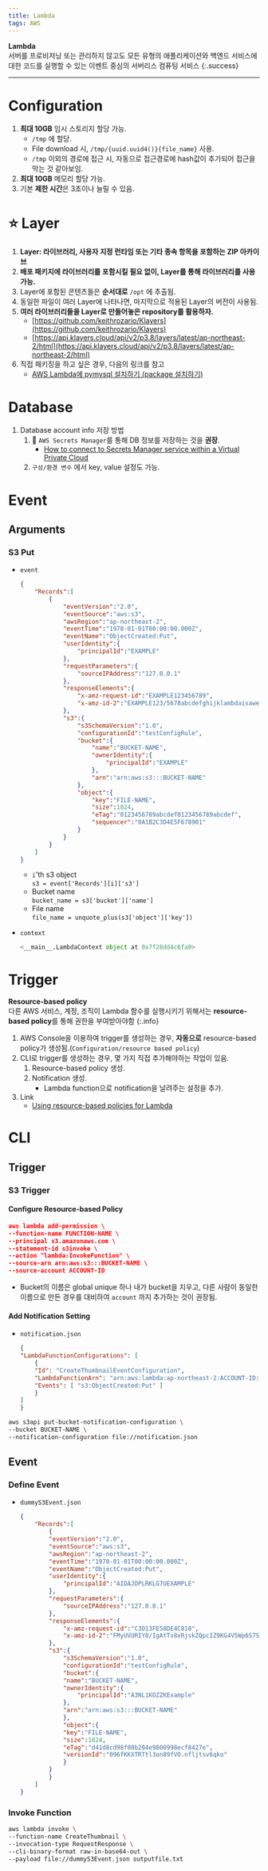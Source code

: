 ```yaml
---
title: Lambda
tags: AWS
---
```


**Lambda** \
서버를 프로비저닝 또는 관리하지 않고도 모든 유형의 애플리케이션와 백엔드 서비스에 대한 코드를 실행할 수 있는 이벤트 중심의 서버리스 컴퓨팅 서비스
{:.success}

---
<!--more-->

# Configuration
1. **최대 10GB** 임시 스토리지 할당 가능.
    - `/tmp` 에 할당.
    - File download 시, `/tmp/{uuid.uuid4()}{file_name}` 사용.
    - `/tmp` 이외의 경로에 접근 시, 자동으로 접근경로에 hash값이 추가되어 접근을 막는 것 같아보임.
2. **최대 10GB** 메모리 할당 가능.
3. 기본 **제한 시간**은 3초이나 늘릴 수 있음.


# ⭐ Layer
1. **Layer: 라이브러리, 사용자 지정 런타임 또는 기타 종속 항목을 포함하는 ZIP 아카이브**
2. **배포 패키지에 라이브러리를 포함시킬 필요 없이, Layer를 통해 라이브러리를 사용가능.**
3. Layer에 포함된 콘텐츠들은 **순서대로** `/opt` 에 추출됨.
4. 동일한 파일이 여러 Layer에 나타나면, 마지막으로 적용된 Layer의 버전이 사용됨.
5. **여러 라이브러리들을 Layer로 만들어놓은 repository를 활용하자.**
    - [https://github.com/keithrozario/Klayers](https://github.com/keithrozario/Klayers)
    - [https://api.klayers.cloud/api/v2/p3.8/layers/latest/ap-northeast-2/html](https://api.klayers.cloud/api/v2/p3.8/layers/latest/ap-northeast-2/html)
6. 직접 패키징을 하고 싶은 경우, 다음의 링크를 참고
    - [AWS Lambda에 pymysql 설치하기 (package 설치하기)](https://velog.io/@silver_bell/lambda-layer)


# Database
1. Database account info 저장 방법
    1. 🔐 `AWS Secrets Manager`를 통해 DB 정보를 저장하는 것을 **권장**.
        - [How to connect to Secrets Manager service within a Virtual Private Cloud](http://aws.amazon.com/blogs/security/how-to-connect-to-aws-secrets-manager-service-within-a-virtual-private-cloud/)
    2. `구성/환경 변수` 에서 key, value 설정도 가능.


# Event
## Arguments
### S3 Put
- `event`
    ```json
    {
        "Records":[
            {
                "eventVersion":"2.0",
                "eventSource":"aws:s3",
                "awsRegion":"ap-northeast-2",
                "eventTime":"1970-01-01T00:00:00.000Z",
                "eventName":"ObjectCreated:Put",
                "userIdentity":{
                    "principalId":"EXAMPLE"
                },
                "requestParameters":{
                    "sourceIPAddress":"127.0.0.1"
                },
                "responseElements":{
                    "x-amz-request-id":"EXAMPLE123456789",
                    "x-amz-id-2":"EXAMPLE123/5678abcdefghijklambdaisawesome/mnopqrstuvwxyzABCDEFGH"
                },
                "s3":{
                    "s3SchemaVersion":"1.0",
                    "configurationId":"testConfigRule",
                    "bucket":{
                        "name":"BUCKET-NAME",
                        "ownerIdentity":{
                            "principalId":"EXAMPLE"
                        },
                        "arn":"arn:aws:s3:::BUCKET-NAME"
                    },
                    "object":{
                        "key":"FILE-NAME",
                        "size":1024,
                        "eTag":"0123456789abcdef0123456789abcdef",
                        "sequencer":"0A1B2C3D4E5F678901"
                    }
                }
            }
        ]
    }
    ```
    - `i`'th s3 object \
    `s3 = event['Records'][i]['s3']`
    - Bucket name \
    `bucket_name = s3['bucket']['name']`
    - File name \
    `file_name = unquote_plus(s3['object']['key'])`

- `context`
    ```python
    <__main__.LambdaContext object at 0x7f28dd4c6fa0>
    ```



# Trigger
**Resource-based policy** \
다른 AWS 서비스, 계정, 조직이 Lambda 함수를 실행시키기 위해서는 **resource-based policy**를 통해 권한을 부여받아야함
{:.info}

1. AWS Console을 이용하여 trigger를 생성하는 경우, **자동으로** resource-based policy가 생성됨.(`Configuration/resource based policy`)
2. CLI로 trigger를 생성하는 경우, 몇 가지 직접 추가해야하는 작업이 있음.
    1. Resource-based policy 생성.
    2. Notification 생성.
        - Lambda function으로 notification을 날려주는 설정을 추가.
3. Link
    - [Using resource-based policies for Lambda](https://docs.aws.amazon.com/lambda/latest/dg/access-control-resource-based.html)


# CLI
## Trigger
### S3 Trigger
#### Configure Resource-based Policy
```json
aws lambda add-permission \
--function-name FUNCTION-NAME \
--principal s3.amazonaws.com \
--statement-id s3invoke \
--action "lambda:InvokeFunction" \
--source-arn arn:aws:s3:::BUCKET-NAME \
--source-account ACCOUNT-ID
```

- Bucket의 이름은 global unique 하나 내가 bucket을 지우고, 다른 사람이 동일한 이름으로 만든 경우를 대비하여 `account` 까지 추가하는 것이 권장됨.

#### Add Notification Setting
- `notification.json`
    ```json
    {
    "LambdaFunctionConfigurations": [
        {
        "Id": "CreateThumbnailEventConfiguration",
        "LambdaFunctionArn": "arn:aws:lambda:ap-northeast-2:ACCOUNT-ID:function:FUNCTION-NAME",
        "Events": [ "s3:ObjectCreated:Put" ]
        }
    ]
    }
    ```

```bash
aws s3api put-bucket-notification-configuration \
--bucket BUCKET-NAME \
--notification-configuration file://notification.json
```

## Event
### Define Event
- `dummyS3Event.json`
    ```json
    {
        "Records":[
            {
            "eventVersion":"2.0",
            "eventSource":"aws:s3",
            "awsRegion":"ap-northeast-2",
            "eventTime":"1970-01-01T00:00:00.000Z",
            "eventName":"ObjectCreated:Put",
            "userIdentity":{
                "principalId":"AIDAJDPLRKLG7UEXAMPLE"
            },
            "requestParameters":{
                "sourceIPAddress":"127.0.0.1"
            },
            "responseElements":{
                "x-amz-request-id":"C3D13FE58DE4C810",
                "x-amz-id-2":"FMyUVURIY8/IgAtTv8xRjskZQpcIZ9KG4V5Wp6S7S/JRWeUWerMUE5JgHvANOjpD"
            },
            "s3":{
                "s3SchemaVersion":"1.0",
                "configurationId":"testConfigRule",
                "bucket":{
                "name":"BUCKET-NAME",
                "ownerIdentity":{
                    "principalId":"A3NL1KOZZKExample"
                },
                "arn":"arn:aws:s3:::BUCKET-NAME"
                },
                "object":{
                "key":"FILE-NAME",
                "size":1024,
                "eTag":"d41d8cd98f00b204e9800998ecf8427e",
                "versionId":"096fKKXTRTtl3on89fVO.nfljtsv6qko"
                }
            }
            }
        ]
    }
    ```

### Invoke Function
```bash
aws lambda invoke \
--function-name CreateThumbnail \
--invocation-type RequestResponse \
--cli-binary-format raw-in-base64-out \
--payload file://dummyS3Event.json outputfile.txt
```
